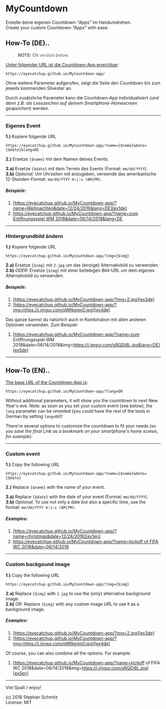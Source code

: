 # MyCountdown

Erstelle deine eigenen Countdown-_"Apps"_ im Handumdrehen.  
Create your custom Countdown-_"Apps"_ with ease.

## How-To (DE)..

> **NOTE:** EN version below.

[Unter folgender URL ist die Countdown-App erreichbar][appbase]:

    https://eyecatchup.github.io/MyCountdown-app/
    
Ohne weitere Parameter aufgerufen, zeigt die Seite den Countdown bis zum jeweils kommenden Silvester an.

Durch zusätzliche Parameter kann die Countdown-App individualisiert _(und dann z.B. als Lesezeichen auf deinem Smartphone-Homescreen gespeichert)_ werden.

---

### Eigenes Event

**1.)** Kopiere folgende URL

    https://eyecatchup.github.io/MyCountdown-app/?name={$name}&date={$date}&lang=DE

**2.)** Ersetze `{$name}` mit dem Namen deines Events.

**3.a)** Ersetze `{$date}` mit dem Termin des Events (Format: `mm/dd/YYYY`).  
**3.b)** *Optional:* Um Uhrzeiten mit anzugeben, verwende das amerikanische <nobr>12-Stunden-Format</nobr>: `mm/dd/YYYY H:i:s (AM|PM)`.

##### Beispiele:

1. [https://eyecatchup.github.io/MyCountdown-app/?name=Weihnachten&date=12/24/2016&lang=DE][ex1de]
2. [https://eyecatchup.github.io/MyCountdown-app/?name=zum Eröffnungsspiel WM 2018&date=06/14/2018&lang=DE][ex2de]

---

### Hintergrundbild ändern

**1.)** Kopiere folgende URL

    https://eyecatchup.github.io/MyCountdown-app/?img={$img}

**2.a)** Ersetze `{$img}` mit `2.jpg` um das (einzige) Alternativbild zu verwenden.  
**2.b)** *ODER:* Ersetze `{$img}` mit einer beliebigen Bild-URL um dein eigenes Alternativbild zu verwenden.

##### Beispiele:

1. [https://eyecatchup.github.io/MyCountdown-app/?img=2.jpg][ex3de]
2. [https://eyecatchup.github.io/MyCountdown-app/?img=https://i.imgur.com/pWNgnmO.jpg][ex4de]

Das ganze kannst du natürlich auch in Kombination mit allen anderen Optionen verwenden. Zum Beispiel:

1. [https://eyecatchup.github.io/MyCountdown-app/?name=zum Eröffnungsspiel WM 2018&date=06/14/2018&img=https://i.imgur.com/sRQDi8L.jpg&lang=DE][ex5de]

---

## How-To (EN)..

[The base URL of the Countdown-App is][appbase_en]:

    https://eyecatchup.github.io/MyCountdown-app/?lang=EN
    
Without additional parameters, it will show you the countdown to next New Year's eve. Note: as soon as you set your custom event (see below), the `lang` parameter can be ommited (you *could* have the rest of the texts in German by setting `lang=DE`)!

There're several options to customize the countdown to fit your needs _(so you save the final Link as a bookmark on your smartphone's home screen, for example)_.

---

### Custom event

**1.)** Copy the following URL

    https://eyecatchup.github.io/MyCountdown-app/?name={$name}&date={$date}

**2.)** Replace `{$name}` with the name of your event.

**3.a)** Replace `{$date}` with the date of your event (Format: `mm/dd/YYYY`).  
**3.b)** *Optional:* To use not only a date but also a specific time, use the format: `mm/dd/YYYY H:i:s (AM|PM)`.

##### Examples:

1. [https://eyecatchup.github.io/MyCountdown-app/?name=christmas&date=12/24/2016][ex1en]
2. [https://eyecatchup.github.io/MyCountdown-app/?name=kickoff of FIFA WC 2018&date=06/14/2018][ex2en]

---

### Custom backgound image

**1.)** Copy the following URL

    https://eyecatchup.github.io/MyCountdown-app/?img={$img}

**2.a)** Replace `{$img}` with `2.jpg` to use the (only) alternative background image.  
**2.b)** *OR:* Replace `{$img}` with any custom image URL to use it as a background image.

##### Examples:

1. [https://eyecatchup.github.io/MyCountdown-app/?img=2.jpg][ex3de]
2. [https://eyecatchup.github.io/MyCountdown-app/?img=https://i.imgur.com/pWNgnmO.jpg][ex4de]

Of course, you can also combine all the options. For example:

1. [https://eyecatchup.github.io/MyCountdown-app/?name=kickoff of FIFA WC 2018&date=06/14/2018&img=https://i.imgur.com/sRQDi8L.jpg][ex5en]

---

Viel Spaß / enjoy!

(c) 2016 Stephan Schmitz  
License: MIT

[appbase]: https://eyecatchup.github.io/MyCountdown-app/ "MyCountdown App"  
[appbase_en]: https://eyecatchup.github.io/MyCountdown-app/?lang=EN "MyCountdown App"  
[ex1de]: https://eyecatchup.github.io/MyCountdown-app/?name=Weihnachten&date=12/24/2016&lang=DE "Beispiel 1 (DE): Eigenes Event"  
[ex2de]: https://eyecatchup.github.io/MyCountdown-app/?name=zum%20Er%C3%B6ffnungsspiel%20der%20WM%202018&date=06/14/2018&lang=DE "Beispiel 2 (DE): Eigenes Event"  
[ex3de]: https://eyecatchup.github.io/MyCountdown-app/?img=2.jpg "Beispiel: Alternatives Hintergrundbild / Example: alternative background image"  
[ex4de]: https://eyecatchup.github.io/MyCountdown-app/?img=https://i.imgur.com/pWNgnmO.jpg "Beispiel: Eigenes Hintergrundbild / Example: custom background image"  
[ex5de]: https://eyecatchup.github.io/MyCountdown-app/?name=zum%20Er%C3%B6ffnungsspiel%20der%20WM%202018&date=06/14/2018&img=https://i.imgur.com/sRQDi8L.jpg&lang=DE "Beispiel: Eigenes Event + Bild"  
[ex1en]: https://eyecatchup.github.io/MyCountdown-app/?name=christmas&date=12/24/2016 "Example 1 (EN): Custom Event"  
[ex2en]: https://eyecatchup.github.io/MyCountdown-app/?name=kickoff%20of%20FIFA%20WC%202018&date=06/14/2018 "Example 2 (EN): Custom Event"  
[ex3en]: https://eyecatchup.github.io/MyCountdown-app/?img=2.jpg&lang=EN "Example: alternative background image"  
[ex4en]: https://eyecatchup.github.io/MyCountdown-app/?img=https://i.imgur.com/pWNgnmO.jpg&lang=EN "Example: custom background image"  
[ex5en]: https://eyecatchup.github.io/MyCountdown-app/?name=kickoff%20of%20FIFA%20WC%202018&date=06/14/2018&img=https://i.imgur.com/sRQDi8L.jpg "Example: Custom Event + background image"  
